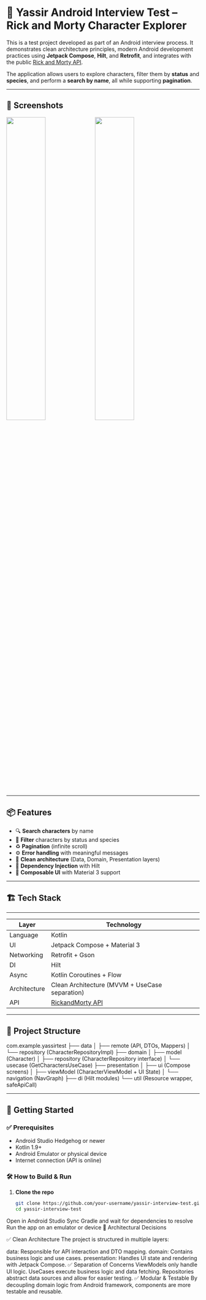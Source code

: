 <a name="readme-top"></a>

# 🧪 Yassir Android Interview Test – Rick and Morty Character Explorer

This is a test project developed as part of an Android interview process. It demonstrates clean architecture principles, modern Android development practices using **Jetpack Compose**, **Hilt**, and **Retrofit**, and integrates with the public [Rick and Morty API](https://rickandmortyapi.com/).

The application allows users to explore characters, filter them by **status** and **species**, and perform a **search by name**, all while supporting **pagination**.

---

## 📱 Screenshots

<!-- Add screenshots or replace placeholders -->
<img src="screenshots/list_screen.png" width="45%"/> <img src="screenshots/detail_screen.png" width="45%"/>

---

## 📦 Features

- 🔍 **Search characters** by name
- 🧪 **Filter** characters by status and species
- ♻️ **Pagination** (infinite scroll)
- ⚙️ **Error handling** with meaningful messages
- 🧼 **Clean architecture** (Data, Domain, Presentation layers)
- 💉 **Dependency Injection** with Hilt
- 🧩 **Composable UI** with Material 3 support

---

## 🏗️ Tech Stack
-----------------------------------------------------------------
| Layer        | Technology                                     |
|--------------|------------------------------------------------|
| Language     | Kotlin                                         |
| UI           | Jetpack Compose + Material 3                   |
| Networking   | Retrofit + Gson                                |
| DI           | Hilt                                           |
| Async        | Kotlin Coroutines + Flow                       |
| Architecture | Clean Architecture (MVVM + UseCase separation) |
| API          |[RickandMorty API](https://rickandmortyapi.com/)|
-----------------------------------------------------------------

## 📂 Project Structure

com.example.yassirtest
├── data
│ ├── remote (API, DTOs, Mappers)
│ └── repository (CharacterRepositoryImpl)
├── domain
│ ├── model (Character)
│ ├── repository (CharacterRepository interface)
│ └── usecase (GetCharactersUseCase)
├── presentation
│ ├── ui (Compose screens)
│ ├── viewModel (CharacterViewModel + UI State)
│ └── navigation (NavGraph)
├── di (Hilt modules)
└── util (Resource wrapper, safeApiCall)


---

## 🚀 Getting Started

### ✅ Prerequisites

- Android Studio Hedgehog or newer
- Kotlin 1.9+
- Android Emulator or physical device
- Internet connection (API is online)

### 🛠️ How to Build & Run

1. **Clone the repo**
   ```bash
   git clone https://github.com/your-username/yassir-interview-test.git
   cd yassir-interview-test
Open in Android Studio
Sync Gradle and wait for dependencies to resolve
Run the app on an emulator or device
🧱 Architectural Decisions

✅ Clean Architecture
The project is structured in multiple layers:

data: Responsible for API interaction and DTO mapping.
domain: Contains business logic and use cases.
presentation: Handles UI state and rendering with Jetpack Compose.
✅ Separation of Concerns
ViewModels only handle UI logic.
UseCases execute business logic and data fetching.
Repositories abstract data sources and allow for easier testing.
✅ Modular & Testable
By decoupling domain logic from Android framework, components are more testable and reusable.

